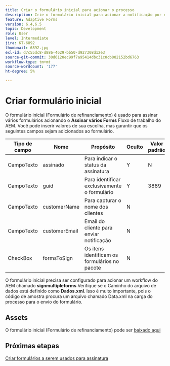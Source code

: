 ```yaml
---
title: Criar o formulário inicial para acionar o processo
description: Crie o formulário inicial para acionar a notificação por email para iniciar o processo de assinatura.
feature: Adaptive Forms
version: 6.4,6.5
topic: Development
role: User
level: Intermediate
jira: KT-6892
thumbnail: 6892.jpg
exl-id: d7c55dc8-d886-4629-bb50-d927308d12e3
source-git-commit: 30d6120ec99f7a95414dbc31c0cb002152bd6763
workflow-type: tm+mt
source-wordcount: '177'
ht-degree: 5%

---
```


# Criar formulário inicial

O formulário inicial (Formulário de refinanciamento) é usado para assinar vários formulários acionando o **Assinar vários Forms** Fluxo de trabalho do AEM. Você pode inserir valores de sua escolha, mas garantir que os seguintes campos sejam adicionados ao formulário.

| Tipo de campo | Nome | Propósito | Oculto | Valor padrão |
| ------------------------|---------------------------------------|--------------------|--------|----------------- |
| CampoTexto | assinado | Para indicar o status da assinatura | Y | N |
| CampoTexto | guid | Para identificar exclusivamente o formulário | Y | 3889 |
| CampoTexto | customerName | Para capturar o nome dos clientes | N |
| CampoTexto | customerEmail | Email do cliente para enviar notificação | N |
| CheckBox | formsToSign | Os itens identificam os formulários no pacote | N |

O formulário inicial precisa ser configurado para acionar um workflow do AEM chamado **signmultipleforms**
Verifique se o Caminho do arquivo de dados está definido como **Dados.xml**. Isso é muito importante, pois o código de amostra procura um arquivo chamado Data.xml na carga do processo para o envio do formulário.

## Assets

O formulário inicial (Formulário de refinanciamento) pode ser [baixado aqui](assets/refinance-form.zip)

## Próximas etapas

[Criar formulários a serem usados para assinatura](./create-forms-for-signing.md)
